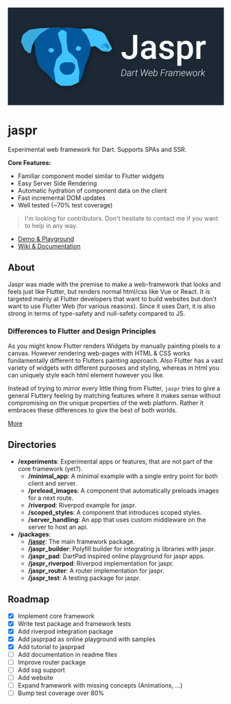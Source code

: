 ![Banner](/assets/jaspr_banner.png)

# jaspr

Experimental web framework for Dart. Supports SPAs and SSR. 

**Core Features:**

- Familiar component model similar to Flutter widgets
- Easy Server Side Rendering
- Automatic hydration of component data on the client
- Fast incremental DOM updates
- Well tested (~70% test coverage)

> I'm looking for contributors. Don't hesitate to contact me if you want to help in any way.

- [Demo & Playground](https://jasprpad.schultek.de)
- [Wiki & Documentation](https://github.com/schultek/jaspr/wiki)

## About

Jaspr was made with the premise to make a web-framework that looks and feels just like Flutter, but 
renders normal html/css like Vue or React. It is targeted mainly at Flutter developers that want to 
build websites but don't want to use Flutter Web (for various reasons). Since it uses Dart, it is
also strong in terms of type-safety and null-safety compared to JS.

### Differences to Flutter and Design Principles

As you might know Flutter renders Widgets by manually painting pixels to a canvas. However rendering web-pages
with HTML & CSS works fundamentally different to Flutters painting approach. Also Flutter has a vast variety 
of widgets with different purposes and styling, whereas in html you can uniquely style each html element however 
you like.

Instead of trying to mirror every little thing from Flutter, `jaspr` tries to give a general Fluttery feeling 
by matching features where it makes sense without compromising on the unique properties of the web platform.
Rather it embraces these differences to give the best of both worlds.

[More](https://github.com/schultek/jaspr/wiki#-jaspr-vs-flutter-web)

## Directories

- **/experiments**: Experimental apps or features, that are not part of the core framework (yet?).
  - **/minimal_app**: A minimal example with a single entry point for both client and server.
  - **/preload_images**: A component that automatically preloads images for a next route.
  - **/riverpod**: Riverpod example for jaspr.
  - **/scoped_styles**: A component that introduces scoped styles.
  - **/server_handling**: An app that uses custom middleware on the server to host an api.
- **/packages**:
  - [**/jaspr**](https://github.com/schultek/jaspr/tree/main/packages/jaspr): The main framework package.
  - **/jaspr_builder**: Polyfill builder for integrating js libraries with jaspr.
  - **/jaspr_pad**: DartPad inspired online playground for jaspr apps.
  - **/jaspr_riverpod**: Riverpod implementation for jaspr.
  - **/jaspr_router**: A router implementation for jaspr.
  - **/jaspr_test**: A testing package for jaspr.
  
## Roadmap

- [x] Implement core framework
- [x] Write test package and framework tests
- [x] Add riverpod integration package
- [x] Add jasprpad as online playground with samples
- [x] Add tutorial to jasprpad
- [ ] Add documentation in readme files
- [ ] Improve router package
- [ ] Add ssg support
- [ ] Add website
- [ ] Expand framework with missing concepts (Animations, ...)
- [ ] Bump test coverage over 80%